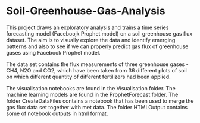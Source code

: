 # Soil-Greenhouse-Gas-Analysis
This project draws an exploratory analysis and trains a time series forecasting model (Faceboojk Prophet model) on a soil greenhouse gas flux dataset. The aim is to visually explore the data and identify emerging patterns and also to see if we can properly predict gas flux of greenhouse gases using Facebook Prophet model. 

The data set contains the flux measurements of three greenhouse gases - CH4, N2O and CO2, which have been taken from 36 different plots of soil on which different quantity of different fertilizers had been applied. 

The visualisation notebooks are found in the Visualisation folder. 
The machine learning models are found in the ProphetForecast folder.
The folder CreateDataFiles contains a notebook that has been used to merge the gas flux data set together with met data.
The folder HTMLOutput contains some of notebook outputs in html format. 
